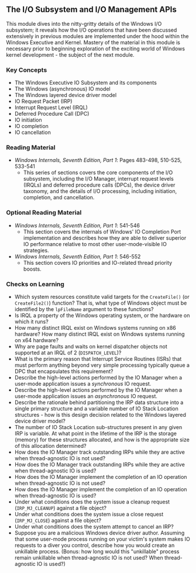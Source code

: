 ## The I/O Subsystem and I/O Management APIs

This module dives into the nitty-gritty details of the Windows I/O subsystem; it reveals how the I/O operations that have been discussed extensively in previous modules are implemented under the hood within the Windows Executive and Kernel. Mastery of the material in this module is necessary prior to beginning exploration of the exciting world of Windows kernel development - the subject of the next module.

### Key Concepts

- The Windows Executive IO Subsystem and its components
- The Windows (asynchronous) IO model 
- The Windows layered device driver model
- IO Request Packet (IRP)
- Interrupt Request Level (IRQL)
- Deferred Procedure Call (DPC)
- IO initiation
- IO completion
- IO cancellation

### Reading Material

- _Windows Internals, Seventh Edition, Part 1_: Pages 483-498, 510-525, 533-541
    - This series of sections covers the core components of the I/O subsystem, including the I/O Manager, interrupt request levels (IRQLs) and deferred procedure calls (DPCs), the device driver taxonomy, and the details of I/O processing, including initiation, completion, and cancellation.

### Optional Reading Material

- _Windows Internals, Seventh Edition, Part 1_: 541-546
    - This section covers the internals of Windows' IO Completion Port implementation and describes how they are able to deliver superior IO performance relative to most other user-mode-visible IO strategies.
- _Windows Internals, Seventh Edition, Part 1_: 546-552
    - This section covers IO priorities and IO-related thread priority boosts.

### Checks on Learning

- Which system resources constitute valid targets for the `CreateFile()` (or `CreateFile2()`) function? That is, what type of Windows object must be identified by the `lpFileName` argument to these functions?
- Is IRQL a property of the Windows operating system, or the hardware on which it runs?
- How many distinct IRQL exist on Windows systems running on x86 hardware? How many distinct IRQL exist on Windows systems running on x64 hardware? 
- Why are page faults and waits on kernel dispatcher objects not supported at an IRQL of 2 (`DISPATCH_LEVEL`)?
- What is the primary reason that Interrupt Service Routines (ISRs) that must perform anything beyond very simple processing typically queue a DPC that encapsulates this requirement?
- Describe the high-level actions performed by the IO Manager when a user-mode application issues a _synchronous_ IO request.
- Describe the high-level actions performed by the IO Manager when a user-mode application issues an _asynchronous_ IO request.
- Describe the rationale behind partitioning the IRP data structure into a single primary structure and a variable number of IO Stack Location structures - how is this design decision related to the Windows layered device driver model?
- The number of IO Stack Location sub-structures present in any given IRP is variable. At what point in the lifetime of the IRP is the storage (memory) for these structures allocated, and how is the appropriate size of this allocation determined?
- How does the IO Manager track outstanding IRPs while they are active when thread-agnostic IO is not used?
- How does the IO Manager track outstanding IRPs while they are active when thread-agnostic IO is used?
- How does the IO Manager implement the completion of an IO operation when thread-agnostic IO is not used?
- How does the IO Manager implement the completion of an IO operation when thread-agnostic IO is used?
- Under what conditions does the system issue a cleanup request (`IRP_MJ_CLEANUP`) against a file object?
- Under what conditions does the system issue a close request (`IRP_MJ_CLOSE`) against a file object?
- Under what conditions does the system attempt to cancel an IRP? 
- Suppose you are a malicious Windows device driver author. Assuming that some user-mode process running on your victim's system makes IO requests to a diver you control, describe how you would create an unkillable process. (Bonus: how long would this "unkillable" process remain unkillable when thread-agnostic IO is not used? When thread-agnostic IO is used?)